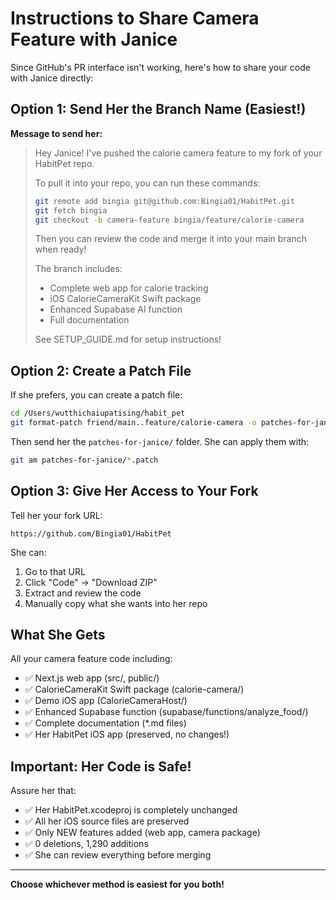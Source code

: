 # Instructions to Share Camera Feature with Janice

Since GitHub's PR interface isn't working, here's how to share your code with Janice directly:

## Option 1: Send Her the Branch Name (Easiest!)

**Message to send her:**

> Hey Janice! I've pushed the calorie camera feature to my fork of your HabitPet repo.
>
> To pull it into your repo, you can run these commands:
>
> ```bash
> git remote add bingia git@github.com:Bingia01/HabitPet.git
> git fetch bingia
> git checkout -b camera-feature bingia/feature/calorie-camera
> ```
>
> Then you can review the code and merge it into your main branch when ready!
>
> The branch includes:
> - Complete web app for calorie tracking
> - iOS CalorieCameraKit Swift package
> - Enhanced Supabase AI function
> - Full documentation
>
> See SETUP_GUIDE.md for setup instructions!

## Option 2: Create a Patch File

If she prefers, you can create a patch file:

```bash
cd /Users/wutthichaiupatising/habit_pet
git format-patch friend/main..feature/calorie-camera -o patches-for-janice/
```

Then send her the `patches-for-janice/` folder. She can apply them with:
```bash
git am patches-for-janice/*.patch
```

## Option 3: Give Her Access to Your Fork

Tell her your fork URL:
```
https://github.com/Bingia01/HabitPet
```

She can:
1. Go to that URL
2. Click "Code" → "Download ZIP"
3. Extract and review the code
4. Manually copy what she wants into her repo

## What She Gets

All your camera feature code including:
- ✅ Next.js web app (src/, public/)
- ✅ CalorieCameraKit Swift package (calorie-camera/)
- ✅ Demo iOS app (CalorieCameraHost/)
- ✅ Enhanced Supabase function (supabase/functions/analyze_food/)
- ✅ Complete documentation (*.md files)
- ✅ Her HabitPet iOS app (preserved, no changes!)

## Important: Her Code is Safe!

Assure her that:
- ✅ Her HabitPet.xcodeproj is completely unchanged
- ✅ All her iOS source files are preserved
- ✅ Only NEW features added (web app, camera package)
- ✅ 0 deletions, 1,290 additions
- ✅ She can review everything before merging

---

**Choose whichever method is easiest for you both!**
